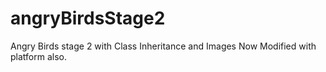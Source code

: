 # angryBirdsStage2
Angry Birds stage 2 with Class Inheritance and Images
Now Modified with platform also.
